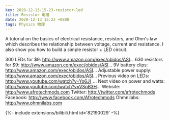 ```yaml
---
key: 2020-12-13-15-23-resistor-led
title: Resistor 电阻
date: 2020-12-13 15:23 +0800
tags: Physics 物理
---
```


A tutorial on the basics of electrical resistance, resistors, and Ohm's law which describes the relationship between voltage, current and resistance. I also show you how to build a simple resistor + LED circuit.

300 LEDs for $9: http://www.amazon.com/exec/obidos/ASI...
630 resistors for $9: http://www.amazon.com/exec/obidos/ASI...
9V battery clips: http://www.amazon.com/exec/obidos/ASI... 
Adjustable power supply: http://www.amazon.com/exec/obidos/ASI... 
Previous video on LEDs: http://www.youtube.com/watch?v=Yo6JI_...
Next video on power and watts: http://www.youtube.com/watch?v=VSpB3H...
Website: http://www.afrotechmods.com
Twitter: http://twitter.com/afrotechmods
Facebook: http://www.facebook.com/Afrotechmods
Ohmnilabs: http://www.ohmnilabs.com

<div>{%- include extensions/bilibili.html id='82190029' -%}</div>

<!--more-->
